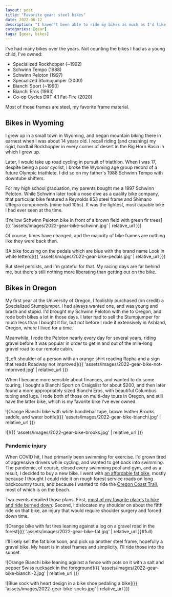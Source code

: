 ```yaml
---
layout: post
title: "Favorite gear: steel bikes"
date: 2022-06-12
description: "I haven't been able to ride my bikes as much as I'd like, having dislocated my shoulder on the bike in 2020. But following surgery and continuing recovery, I'm ready to get back in the saddle."
categories: [gear]
tags: [gear, bikes]
---
```


I've had many bikes over the years. Not counting the bikes I had as a young child, I've owned:

- Specialized Rockhopper (~1992)
- Schwinn Tempo (1988)
- Schwinn Peloton (1997)
- Specialized Stumpjumper (2000)
- Bianchi Sport (~1990)
- Bianchi Eros (1993)
- Co-op Cycles DRT 4.1 Fat-Tire (2020)

Most of those frames are steel, my favorite frame material.

## Bikes in Wyoming
I grew up in a small town in Wyoming, and began mountain biking there in earnest when I was about 14 years old. I recall riding (and crashing) my rigid, hardtail Rockhopper in every corner of desert in the Big Horn Basin in which I grew up.

Later, I would take up road cycling in pursuit of triathlon. When I was 17, despite being a poor cyclist, I broke the Wyoming age group record of a future Olympic triathlete. I did so on my father's 1988 Schwinn Tempo with downtube shifters.

For my high school graduation, my parents bought me a 1997 Schwinn Peloton. While Schwinn later took a nose dive as a quality bike company, that particular bike featured a Reynolds 853 steel frame and Shimano Ultegra components (mine had 105s). It was the lightest, most capable bike I had ever seen at the time.

![Yellow Schwinn Peloton bike in front of a brown field with green fir trees]({{ 'assets/images/2022-gear-bike-schwinn.jpg' | relative_url }})

Of course, times have changed, and the majority of bike frames are nothing like they were back then.

![A bike focusing on the pedals which are blue with the brand name Look in white letters]({{ 'assets/images/2022-gear-bike-pedals.jpg' | relative_url }})

But steel persists, and I'm grateful for that. My racing days are far behind me, but there's still nothing more liberating than getting out on the bike.

## Bikes in Oregon
My first year at the University of Oregon, I foolishly purchased (on credit) a Specialized Stumpjumper. I had always wanted one, and was young and brash and stupid. I'd brought my Schwinn Peloton with me to Oregon, and rode both bikes a lot in those days. I later had to sell the Stumpjumper for much less than I bought it for, but not before I rode it extensively in Ashland, Oregon, where I lived for a time.

Meanwhile, I rode the Peloton nearly every day for several years, riding gravel before it was popular in order to get in and out of the mile-long gravel road to our remote cabin.

![Left shoulder of a person with an orange shirt reading Rapha and a sign that reads Roadway not improved]({{ 'assets/images/2022-gear-bike-not-improved.jpg' | relative_url }})

When I became more sensible about finances, and wanted to do some touring, I bought a Bianchi Sport on Craigslist for about $200, and then later found a more appropriately sized Bianchi Eros, with beautiful Columbus tubing and lugs. I rode both of those on multi-day tours in Oregon, and still have the latter bike, which is my favorite bike I've ever owned.

![Orange Bianchi bike with white handlebar tape, brown leather Brooks saddle, and water bottle]({{ 'assets/images/2022-gear-bike-bianchi.jpg' | relative_url }})

![]({{ 'assets/images/2022-gear-bike-brooks.jpg' | relative_url }})

### Pandemic injury
When COVID hit, I had primarily been swimming for exercise. I'd grown tired of aggressive drivers while cycling, and wanted to get back into swimming. The pandemic, of course, closed every swimming pool and gym, and as a result, I decided to buy a new bike. I went with [an affordable fat bike](https://www.rei.com/product/172198/co-op-cycles-drt-41-fat-tire-bike), mostly because I thought I could ride it on rough forest service roads on long backcountry tours, and because I wanted to ride the [Oregon Coast Trail](https://stateparks.oregon.gov/index.cfm?do=v.page&id=95), most of which is on the beach.

Two events derailed those plans. First, [most of my favorite places to hike and ride burned down](https://en.wikipedia.org/wiki/2020_Oregon_wildfires). Second, I dislocated my shoulder on about the fifth ride on that bike, an injury that would require shoulder surgery and forced down time.

![Orange bike with fat tires leaning against a log on a gravel road in the forest]({{ 'assets/images/2022-gear-bike-fat.jpg' | relative_url }}#full)

I'll likely sell the fat bike soon, and pick up another steel frame, hopefully a gravel bike. My heart is in steel frames and simplicity. I'll ride those into the sunset.

![Orange Bianchi bike leaning against a fence with pots on it with a salt and pepper Swiss rucksack in the foreground]({{ 'assets/images/2022-gear-bike-bianchi-2.jpg' | relative_url }})

![Blue sock with heart design in a bike shoe pedaling a bike]({{ 'assets/images/2022-gear-bike-socks.jpg' | relative_url }})